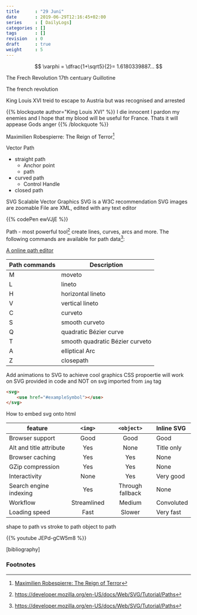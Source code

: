 ```yaml
---
title      : "29 Juni"
date       : 2019-06-29T12:16:45+02:00
series     : [ DailyLogs]
categories : []
tags       : []
revision   : 0
draft      : true
weight     : 5
---
```


$$ \varphi = \dfrac{1+\sqrt5}{2}= 1.6180339887… $$


The Frech Revolution
17th centuary
Guillotine

The french revolution

King Louis XVI
treid to escape to Austria but was recognised and arrested

{{% blockquote author="King Louis XVI" %}}
I die innocent
I pardon my enemies
and I hope that my blood
will be useful for France.
Thats it will appease Gods anger
{{% /blockquote %}}

Maximilien Robespierre: The Reign of Terror[^1]


Vector Path

* straight path
  * Anchor point
  * path
* curved path
  * Control Handle
* closed path

SVG Scalable Vector Graphics
SVG is a W3C recommendation
SVG images are zoomable
File are XML, edited with any text editor

{{% codePen ewVJjE %}}

Path - most powerful tool[^4]
create lines, curves, arcs and more.
The following commands are available for path data[^4]:

[A online path editor](http://jxnblk.com/paths/)

Path commands | Description
---| -----------
M | moveto | moves cursor to `x` and `y` position 
L | lineto | draws a line from the current position to a new position `(x, y)`
H | horizontal lineto | one argument
V | vertical lineto | one argument
C | curveto
S | smooth curveto
Q | quadratic Bézier curve
T | smooth quadratic Bézier curveto
A | elliptical Arc
Z | closepath

Add animations to SVG to achieve cool graphics
CSS propoertie will work on SVG provided in code and NOT on svg imported from `img` tag

```html
<svg>
    <use href="#exampleSymbol"></use>
</svg> 
``` 

How to embed svg onto html

feature                    |`<img>`	      | `<object>`	      | Inline SVG
---------------------------|:------------:|:-----------------:|:----------
Browser support	           |  Good	      | Good	          |  Good
Alt and title attribute	   | Yes	      | None	          |  Title only
Browser caching	           | Yes	      | Yes	              |  None
GZip compression	       | Yes	      | Yes	              |  None
Interactivity	           | None	      | Yes	              |  Very good
Search engine indexing	   | Yes	      | Through fallback  |	 None
Workflow	               | Streamlined  |	Medium	          |  Convoluted
Loading speed	           | Fast	      | Slower	          |  Very fast

shape to path vs stroke to path
object to path 

{{% youtube JEPd-gCW5m8 %}}

[bibliography]
### Footnotes

[^1]: [Maximilien Robespierre: The Reign of Terror](https://youtu.be/_plscSbrWts)
[^2]: [French Revolution Timeline](http://www.historyhome.co.uk/c-eight/france/frevchro.htm)
[^3]: [svg_path w3tutorials](https://www.w3schools.com/graphics/svg_path.asp)
[^4]: https://developer.mozilla.org/en-US/docs/Web/SVG/Tutorial/Paths
